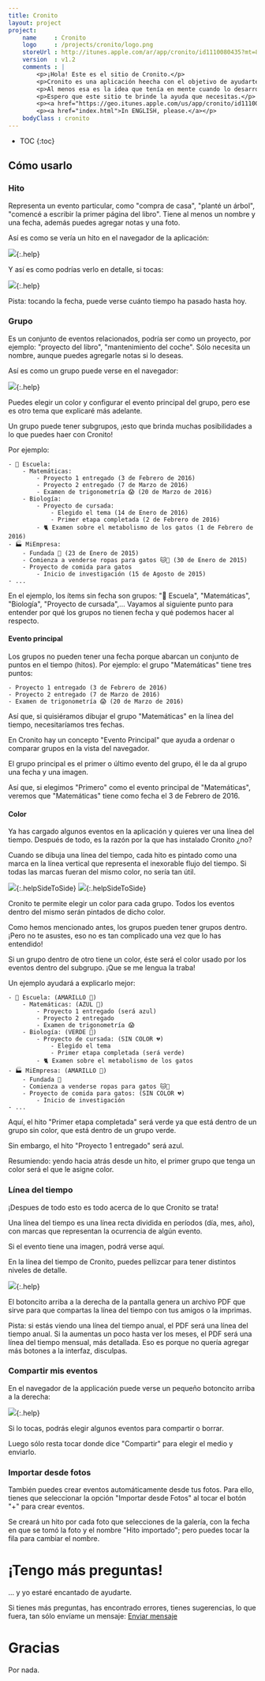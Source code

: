 ```yaml
---
title: Cronito
layout: project
project:
    name     : Cronito
    logo     : /projects/cronito/logo.png
    storeUrl : http://itunes.apple.com/ar/app/cronito/id1110080435?mt=8
    version  : v1.2
    comments : |
        <p>¡Hola! Este es el sitio de Cronito.</p>
        <p>Cronito es una aplicación heecha con el objetivo de ayudarte a crear líneas del tiempo. Puedes obtener líneas de tiempo para tu proyecto escolar, el desarrollo de tus hijos, el mantenimiento de tu coche, ¡lo que sea!</p>
        <p>Al menos esa es la idea que tenía en mente cuando lo desarrollé...</p>
        <p>Espero que este sitio te brinde la ayuda que necesitas.</p>
        <p><a href="https://geo.itunes.apple.com/us/app/cronito/id1110080435?mt=8" style="display:inline-block;overflow:hidden;background:url(https://linkmaker.itunes.apple.com/images/badges/en-us/badge_appstore-lrg.svg) no-repeat;width:165px;height:40px;"></a></p>
        <p><a href="index.html">In ENGLISH, please.</a></p>
    bodyClass : cronito
---
```



* TOC
{:toc}


## Cómo usarlo


### Hito
Representa un evento particular, como "compra de casa", "planté un árbol", "comencé a escribir la primer página del libro". Tiene al menos un nombre y una fecha, además puedes agregar notas y una foto.

Así es como se vería un hito en el navegador de la aplicación:

![](milestoneSample2.jpg){:.help}

Y así es como podrías verlo en detalle, si tocas:

![](milestoneSample.jpg){:.help}

Pista: tocando la fecha, puede verse cuánto tiempo ha pasado hasta hoy.

### Grupo
Es un conjunto de eventos relacionados, podría ser como un proyecto, por ejemplo: "proyecto del libro", "mantenimiento del coche". Sólo necesita un nombre, aunque puedes agregarle notas si lo deseas.

Así es como un grupo puede verse en el navegador:

![](storySample.jpg){:.help}

Puedes elegir un color y configurar el evento principal del grupo, pero ese es otro tema que explicaré más adelante.

Un grupo puede tener subgrupos, ¡esto que brinda muchas posibilidades a lo que puedes haer con Cronito!

Por ejemplo:

    - 🏫 Escuela:
        - Matemáticas:
            - Proyecto 1 entregado (3 de Febrero de 2016)
            - Proyecto 2 entregado (7 de Marzo de 2016)
            - Examen de trigonometría 😱 (20 de Marzo de 2016)
        - Biología:
            - Proyecto de cursada:
                - Elegido el tema (14 de Enero de 2016)
                - Primer etapa completada (2 de Febrero de 2016)
            - 🐈 Examen sobre el metabolismo de los gatos (1 de Febrero de 2016)
    - 🏭 MiEmpresa:
        - Fundada 🎉 (23 de Enero de 2015)
        - Comienza a venderse ropas para gatos 🐱👚 (30 de Enero de 2015)
        - Proyecto de comida para gatos
            - Inicio de investigación (15 de Agosto de 2015)
    - ...

En el ejemplo, los ítems sin fecha son grupos: "🏫 Escuela", "Matemáticas", "Biología", "Proyecto de cursada",... Vayamos al siguiente punto para entender por qué los grupos no tienen fecha y qué podemos hacer al respecto.


#### Evento principal

Los grupos no pueden tener una fecha porque abarcan un conjunto de puntos en el tiempo (hitos). Por ejemplo: el grupo "Matemáticas" tiene tres puntos:

    - Proyecto 1 entregado (3 de Febrero de 2016)
    - Proyecto 2 entregado (7 de Marzo de 2016)
    - Examen de trigonometría 😱 (20 de Marzo de 2016)

Así que, si quisiéramos dibujar el grupo "Matemáticas" en la línea del tiempo, necesitaríamos tres fechas.

En Cronito hay un concepto "Evento Principal" que ayuda a ordenar o comparar grupos en la vista del navegador.

El grupo principal es el primer o último evento del grupo, él le da al grupo una fecha y una imagen.

Así que, si elegimos "Primero" como el evento principal de "Matemáticas", veremos que "Matemáticas" tiene como fecha el 3 de Febrero de 2016.


#### Color

Ya has cargado algunos eventos en la aplicación y quieres ver una línea del tiempo. Después de todo, es la razón por la que has instalado Cronito ¿no?

Cuando se dibuja una línea del tiempo, cada hito es pintado como una marca en la línea vertical que representa el inexorable flujo del tiempo. Si todas las marcas fueran del mismo color, no sería tan útil.

![](colorGallery.jpg){:.helpSideToSide}
![](colorTimeline.jpg){:.helpSideToSide}

Cronito te permite elegir un color para cada grupo. Todos los eventos dentro del mismo serán pintados de dicho color.

Como hemos mencionado antes, los grupos pueden tener grupos dentro. ¡Pero no te asustes, eso no es tan complicado una vez que lo has entendido!

Si un grupo dentro de otro tiene un color, éste será el color usado por los eventos dentro del subgrupo. ¡Que se me lengua la traba!

Un ejemplo ayudará a explicarlo mejor:

    - 🏫 Escuela: (AMARILLO 💛)
        - Matemáticas: (AZUL 💙)
            - Proyecto 1 entregado (será azul)
            - Proyecto 2 entregado
            - Examen de trigonometría 😱
        - Biología: (VERDE 💚)
            - Proyecto de cursada: (SIN COLOR 💔)
                - Elegido el tema
                - Primer etapa completada (será verde)
            - 🐈 Examen sobre el metabolismo de los gatos
    - 🏭 MiEmpresa: (AMARILLO 💛)
        - Fundada 🎉
        - Comienza a venderse ropas para gatos 🐱👚
        - Proyecto de comida para gatos: (SIN COLOR 💔)
            - Inicio de investigación
    - ...

Aquí, el hito "Primer etapa completada" será verde ya que está dentro de un grupo sin color, que está dentro de un grupo verde.

Sin embargo, el hito "Proyecto 1 entregado" será azul.

Resumiendo: yendo hacia atrás desde un hito, el primer grupo que tenga un color será el que le asigne color.


### Línea del tiempo

¡Despues de todo esto es todo acerca de lo que Cronito se trata!

Una línea del tiempo es una línea recta dividida en períodos (día, mes, año), con marcas que representan la ocurrencia de algún evento.

Si el evento tiene una imagen, podrá verse aquí.

En la línea del tiempo de Cronito, puedes pellizcar para tener distintos niveles de detalle.

![](timeline.gif){:.help}

El botoncito arriba a la derecha de la pantalla genera un archivo PDF que sirve para que compartas la línea del tiempo con tus amigos o la imprimas.


Pista: si estás viendo una línea del tiempo anual, el PDF será una línea del tiempo anual. Si la aumentas un poco hasta ver los meses, el PDF será una línea del tiempo mensual, más detallada. Eso es porque no quería agregar más botones a la interfaz, disculpas.


### Compartir mis eventos

En el navegador de la applicación puede verse un pequeño botoncito arriba a la derecha:

![](shareButton.png){:.help}

Si lo tocas, podrás elegir algunos eventos para compartir o borrar.

Luego sólo resta tocar donde dice "Compartir" para elegir el medio y enviarlo.


### Importar desde fotos

También puedes crear eventos automáticamente desde tus fotos. Para ello, tienes que seleccionar la opción "Importar desde Fotos" al tocar el botón "+" para crear eventos.

Se creará un hito por cada foto que selecciones de la galería, con la fecha en que se tomó la foto y el nombre "Hito importado"; pero puedes tocar la fila para cambiar el nombre.


# ¡Tengo más preguntas!

... y yo estaré encantado de ayudarte.

Si tienes más preguntas, has encontrado errores, tienes sugerencias, lo que fuera, tan sólo envíame un mensaje: [Enviar mensaje](mailto:{{author.email}})


# Gracias

Por nada.